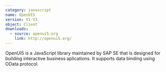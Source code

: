 ```yaml
---
category: javascript
name: OpenUI5
version: V1-V3
object: Client
downloads:
  - source: openui5.org
    link: http://openui5.org/
---
```

OpenUI5 is a JavaScript library maintained by SAP SE that is designed for building interactive business aplications. It supports data binding using OData protocol.
